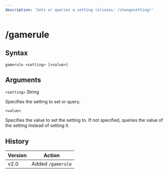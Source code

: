 ```yaml
---
description: 'Sets or queries a setting (aliases: /changesetting)'
---
```


# /gamerule

## Syntax

`gamerule <setting> [<value>]`

## Arguments

`<setting>` String

Specifies the setting to set or query.

`<value>`

Specifies the value to set the setting to. If not specified, queries the value of the setting instead of setting it.

## History

| Version | Action            |
| ------- | ----------------- |
| v2.0    | Added `/gamerule` |
